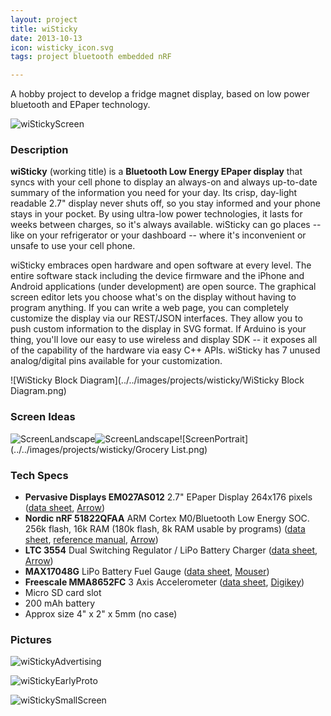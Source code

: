 ```yaml
---
layout: project
title: wiSticky
date: 2013-10-13
icon: wisticky_icon.svg
tags: project bluetooth embedded nRF

---
```


A hobby project to develop a fridge magnet display, based on low power bluetooth and EPaper technology.

<!--more-->

![wiStickyScreen](../../images/projects/wisticky/wiStickyScreen.jpg)



### Description

**wiSticky** (working title) is a **Bluetooth Low Energy EPaper display** that syncs with your cell phone to display an always-on and always up-to-date summary of the information you need for your day. Its crisp, day-light readable 2.7" display never shuts off, so you stay informed and your phone stays in your pocket. By using ultra-low power technologies, it lasts for weeks between charges, so it's always available.  wiSticky can go places -- like on your refrigerator or your dashboard -- where it's inconvenient or unsafe to use your cell phone.

wiSticky embraces open hardware and open software at every level.  The entire software stack including the device firmware and the iPhone and Android applications (under development) are open source.  The graphical screen editor lets you choose what's on the display without having to program anything.  If you can write a web page, you can completely customize the display via our REST/JSON interfaces.  They allow you to push custom information to the display in SVG format.  If Arduino is your thing, you'll love our easy to use wireless and display SDK -- it exposes all of the capability of the hardware via easy C++ APIs.  wiSticky has 7 unused analog/digital pins available for your customization.

![WiSticky Block Diagram](../../images/projects/wisticky/WiSticky Block Diagram.png)



### Screen Ideas

![ScreenLandscape](../../images/projects/wisticky/ScreenPortrait.png)![ScreenLandscape](../../images/projects/wisticky/ScreenLandscape.png)![ScreenPortrait](../../images/projects/wisticky/Grocery List.png)



### Tech Specs

* **Pervasive Displays EM027AS012** 2.7" EPaper Display 264x176 pixels ([data sheet](http://repaper.org/doc/em027as012.html), [Arrow](http://parts.arrow.com/item/detail/pervasive-displays-inc/em027as012))
* **Nordic nRF 51822QFAA** ARM Cortex M0/Bluetooth Low Energy SOC.  256k flash, 16k RAM (180k flash, 8k RAM usable by programs) ([data sheet](evernote:///view/1512005/s13/3f25091e-3643-48e9-93f6-6c3c54ea9aec/3f25091e-3643-48e9-93f6-6c3c54ea9aec/),  [reference manual](evernote:///view/1512005/s13/e0a9f61a-21d7-45da-823f-d8cf5b2d5163/e0a9f61a-21d7-45da-823f-d8cf5b2d5163/), [Arrow](http://parts.arrow.com/item/detail/nordic-semiconductor/nrf51822-qfaa-t))
* **LTC 3554** Dual Switching Regulator / LiPo Battery Charger ([data sheet](http://cds.linear.com/docs/en/datasheet/355412fe.pdf), [Arrow](http://parts.arrow.com/item/detail/linear-technology/ltc3554eudpbf))
* **MAX17048G** LiPo Battery Fuel Gauge ([data sheet](http://datasheets.maximintegrated.com/en/ds/MAX17048-MAX17049.pdf), [Mouser](http://www.mouser.com/ProductDetail/Maxim-Integrated/MAX17048G+/?qs=sGAEpiMZZMsfD%2bbMpEGFJWBnJGfrscOUwZMb7EByTlM%3d)) 
* **Freescale MMA8652FC** 3 Axis Accelerometer ([data sheet](http://cache.freescale.com/files/sensors/doc/data_sheet/MMA8652FC.pdf), [Digikey](http://www.digikey.com/product-detail/en/MMA8652FCR1/MMA8652FCR1CT-ND/3831434))
* Micro SD card slot
* 200 mAh battery
* Approx size 4" x 2" x 5mm (no case)



### Pictures

![wiStickyAdvertising](../../images/projects/wisticky/wiStickyAdvertising.jpg)

![wiStickyEarlyProto](../../images/projects/wisticky/wiStickyEarlyProto.JPG)

![wiStickySmallScreen](../../images/projects/wisticky/wiStickySmallScreen.jpg)
